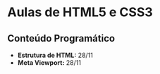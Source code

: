# Aulas de HTML5 e CSS3

## Conteúdo Programático

- **Estrutura de HTML:** 28/11  
- **Meta Viewport:** 28/11